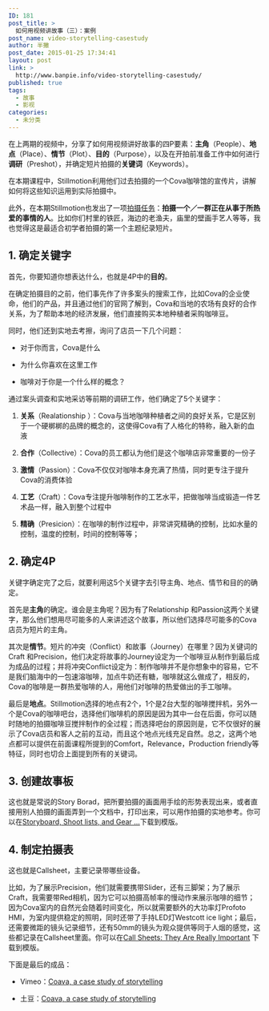 ```yaml
---
ID: 181
post_title: >
  如何用视频讲故事（三）：案例
post_name: video-storytelling-casestudy
author: 半撇
post_date: 2015-01-25 17:34:41
layout: post
link: >
  http://www.banpie.info/video-storytelling-casestudy/
published: true
tags:
  - 故事
  - 影视
categories:
  - 未分类
---
```

在上两期的视频中，分享了如何用视频讲好故事的四P要素：**主角**（People）、**地点**（Place）、**情节**（Plot）、**目的**（Purpose），以及在开拍前准备工作中如何进行**调研**（Preshot），并确定短片拍摄的**关键词**（Keywords）。

在本期课程中，Stillmotion利用他们过去拍摄的一个Cova咖啡馆的宣传片，讲解如何将这些知识运用到实际拍摄中。

此外，在本期Stillmotion也发出了一项[拍摄任务][1]：**拍摄一个／一群正在从事于所热爱的事情的人**。比如你们村里的铁匠，海边的老渔夫，庙里的壁画手艺人等等，我也觉得这是最适合初学者拍摄的第一个主题纪录短片。

## 1\. 确定关键字

首先，你要知道你想表达什么，也就是4P中的**目的**。

在确定拍摄目的之前，他们事先作了许多案头的搜索工作，比如Cova的企业使命，他们的产品，并且通过他们的官网了解到，Cova和当地的农场有良好的合作关系，为了帮助本地的经济发展，他们直接购买本地种植者采购咖啡豆。

同时，他们还到实地去考擦，询问了店员一下几个问题：

*   对于你而言，Cova是什么

*   为什么你喜欢在这里工作

*   咖啡对于你是一个什么样的概念？

通过案头调查和实地采访等前期的调研工作，他们确定了5个关键字：

1.  **关系**（Realationship ）：Cova与当地咖啡种植者之间的良好关系，它是区别于一个硬梆梆的品牌的概念的，这使得Cova有了人格化的特称，融入新的血液

2.  **合作**（Collective）：Cova的员工都认为他们是这个咖啡店非常重要的一份子

3.  **激情**（Passion）：Cova不仅仅对咖啡本身充满了热情，同时更专注于提升Cova的消费体验

4.  **工艺**（Craft）：Cova专注提升咖啡制作的工艺水平，把做咖啡当成锻造一件艺术品一样，融入到整个过程中

5.  **精确**（Presicion）：在咖啡的制作过程中，非常讲究精确的控制，比如水量的控制，温度的控制，时间的控制等等；

## 2\. 确定4P

关键字确定完了之后，就要利用这5个关键字去引导主角、地点、情节和目的的确定。

首先是**主角**的确定。谁会是主角呢？因为有了Relationship 和Passion这两个关键字，那么他们想用尽可能多的人来讲述这个故事，所以他们选择尽可能多的Cova店员为短片的主角。

其次是**情节**。短片的冲突（Conflict）和故事（Journey）在哪里？因为关键词的Craft 和Precision，他们决定将故事的Journey设定为一个咖啡豆从制作到最后成为成品的过程；并将冲突Conflict设定为：制作咖啡并不是你想象中的容易，它不是我们脑海中的一包速溶咖啡，加点牛奶还有糖，咖啡就这么做成了，相反的，Cova的咖啡是一群热爱咖啡的人，用他们对咖啡的热爱做出的手工咖啡。

最后是**地点**。Stillmotion选择的地点有2个，1个是2台大型的咖啡搅拌机，另外一个是Cova的咖啡吧台，选择他们咖啡机的原因是因为其中一台在后面，你可以随时随地的拍摄咖啡豆搅拌制作的全过程；而选择吧台的原因则是，它不仅很好的展示了Cova店员和客人之前的互动，而且这个地点光线充足自然。总之，这两个地点都可以提供在前面课程所提到的Comfort，Relevance，Production friendly等特征，同时也切合上面提到所有的关键词。

## 3\. 创建故事板

这也就是常说的Story Borad，把所要拍摄的画面用手绘的形势表现出来，或者直接用别人拍摄的画面弄到一个文档中，打印出来，可以用作拍摄的实地参考。你可以在[Storyboard, Shoot lists, and Gear …][2]下载到模版。

## 4\. 制定拍摄表

这也就是Callsheet，主要记录带哪些设备。

比如，为了展示Precision，他们就需要携带Slider，还有三脚架；为了展示Craft，我需要带Red相机，因为它可以拍摄高帧率的慢动作来展示咖啡的细节；因为Cova室内的自然光会随着时间变化，所以就需要额外的大功率灯Profoto HMI，为室内提供稳定的照明，同时还带了手持LED灯Westcott ice light；最后，还需要微距的镜头记录细节，还有50mm的镜头为观众提供等同于人烟的感觉，这些都记录在Callsheet里面。你可以在[Call Sheets: They Are Really Important][3] 下载到模版。

下面是最后的成品：

*   Vimeo：[Coava, a case study of storytelling][4]

*   土豆：[Coava, a case study of storytelling][5]

<!--stackedit_data:
eyJoaXN0b3J5IjpbLTcyMjk5MzY3NF19
-->

 [1]: http://stillmotionblog.com/storytelling-challenge/
 [2]: http://stillmotionblog.com/storyboard-shotlist-gear/
 [3]: http://stillmotionblog.com/call-sheets/
 [4]: https://vimeo.com/64669074
 [5]: http://www.tudou.com/programs/view/Ij7UiWj4AGs/